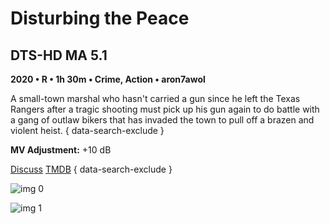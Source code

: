 # Disturbing the Peace

## DTS-HD MA 5.1

**2020 • R • 1h 30m • Crime, Action • aron7awol**

A small-town marshal who hasn't carried a gun since he left the Texas Rangers after a tragic shooting must pick up his gun again to do battle with a gang of outlaw bikers that has invaded the town to pull off a brazen and violent heist.
{ data-search-exclude }

**MV Adjustment:** +10 dB

[Discuss](https://www.avsforum.com/threads/bass-eq-for-filtered-movies.2995212/post-59242360)  [TMDB](https://www.themoviedb.org/movie/620924)
{ data-search-exclude }

![img 0](https://i.imgur.com/mF1swuk.jpg)

![img 1](https://i.imgur.com/AlYUs90.png)

